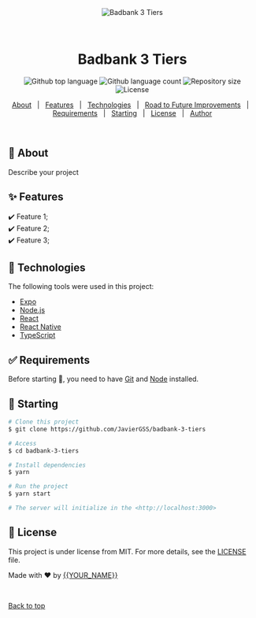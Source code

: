 <div align="center" id="top"> 
  <img src="./.github/app.gif" alt="Badbank 3 Tiers" />

  &#xa0;

  <!-- <a href="https://badbank3tiers.netlify.app">Demo</a> -->
</div>

<h1 align="center">Badbank 3 Tiers</h1>

<p align="center">
  <img alt="Github top language" src="https://img.shields.io/github/languages/top/JavierGSS/badbank-3-tiers?color=56BEB8">

  <img alt="Github language count" src="https://img.shields.io/github/languages/count/JavierGSS/badbank-3-tiers?color=56BEB8">

  <img alt="Repository size" src="https://img.shields.io/github/repo-size/JavierGSS/badbank-3-tiers?color=56BEB8">

  <img alt="License" src="https://img.shields.io/github/license/JavierGSS/badbank-3-tiers?color=56BEB8">

  <!-- <img alt="Github issues" src="https://img.shields.io/github/issues/JavierGSS/badbank-3-tiers?color=56BEB8" /> -->

  <!-- <img alt="Github forks" src="https://img.shields.io/github/forks/JavierGSS/badbank-3-tiers?color=56BEB8" /> -->

  <!-- <img alt="Github stars" src="https://img.shields.io/github/stars/JavierGSS/badbank-3-tiers?color=56BEB8" /> -->
</p>

<!-- Status -->

<!-- <h4 align="center"> 
	🚧  Badbank 3 Tiers 🚀 Under construction...  🚧
</h4> 

<hr> -->

<p align="center">
  <a href="#dart-about">About</a> &#xa0; | &#xa0; 
  <a href="#sparkles-features">Features</a> &#xa0; | &#xa0;
  <a href="#rocket-technologies">Technologies</a> &#xa0; | &#xa0;
  <a href="#128507;">Road to Future Improvements</a> &#xa0; | &#xa0;
  <a href="#white_check_mark-requirements">Requirements</a> &#xa0; | &#xa0;
  <a href="#checkered_flag-starting">Starting</a> &#xa0; | &#xa0;
  <a href="#memo-license">License</a> &#xa0; | &#xa0;
  <a href="https://github.com/JavierGSS" target="_blank">Author</a>
</p>

<br>

## :dart: About ##

Describe your project

## :sparkles: Features ##

:heavy_check_mark: Feature 1;\
:heavy_check_mark: Feature 2;\
:heavy_check_mark: Feature 3;

## :rocket: Technologies ##

The following tools were used in this project:

- [Expo](https://expo.io/)
- [Node.js](https://nodejs.org/en/)
- [React](https://pt-br.reactjs.org/)
- [React Native](https://reactnative.dev/)
- [TypeScript](https://www.typescriptlang.org/)

## :white_check_mark: Requirements ##

Before starting :checkered_flag:, you need to have [Git](https://git-scm.com) and [Node](https://nodejs.org/en/) installed.

## :checkered_flag: Starting ##

```bash
# Clone this project
$ git clone https://github.com/JavierGSS/badbank-3-tiers

# Access
$ cd badbank-3-tiers

# Install dependencies
$ yarn

# Run the project
$ yarn start

# The server will initialize in the <http://localhost:3000>
```

## :memo: License ##

This project is under license from MIT. For more details, see the [LICENSE](LICENSE.md) file.


Made with :heart: by <a href="https://github.com/JavierGSS" target="_blank">{{YOUR_NAME}}</a>

&#xa0;

<a href="#top">Back to top</a>
